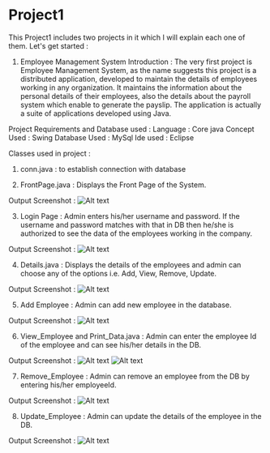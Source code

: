 # Project1

This Project1 includes two projects in it which I will explain each one of them. Let's get started :


1. Employee Management System
Introduction : The very first project is Employee Management System, as the name suggests this project  is a distributed application, developed to maintain the details of employees
working in any organization. It maintains the information about the personal details of their employees, also the details about the payroll system which enable to generate
the payslip. The application is actually a suite of applications developed using Java.


Project Requirements and Database used :
Language : Core java
Concept Used : Swing
Database Used : MySql
Ide used : Eclipse


Classes used in project :
1. conn.java : to establish connection with database

2. FrontPage.java : Displays the Front Page of the System.

Output Screenshot :
![Alt text](Project1/EmployeeManagementSystem/src/icons/front.jpg?raw=true "Title")

3. Login Page : Admin enters his/her username and password. If the username and password matches with that in DB then he/she is authorized to see the data of the employees working 
in the company.

Output Screenshot :
![Alt text](Project1/EmployeeManagementSystem/src/icons/login.jpg?raw=true "Title")

4. Details.java : Displays the details of the employees and admin can choose any of the options i.e. Add, View, Remove, Update.

Output Screenshot :
![Alt text](Project1/EmployeeManagementSystem/src/icons/display.jpg?raw=true "Title")

5. Add Employee : Admin can add new employee in the database.

Output Screenshot :
![Alt text](Project1/EmployeeManagementSystem/src/icons/add_employee.jpg?raw=true "Title")

6. View_Employee and Print_Data.java : Admin can enter the employee Id of the employee and can see his/her details in the DB.

Output Screenshot :
![Alt text](Project1/EmployeeManagementSystem/src/icons/view.jpg?raw=true "Title")
![Alt text](Project1/EmployeeManagementSystem/src/icons/print.jpg?raw=true "Title")

7. Remove_Employee : Admin can remove an employee from the DB by entering his/her employeeId.

Output Screenshot :
![Alt text](Project1/EmployeeManagementSystem/src/icons/remove.jpg?raw=true "Title")

8. Update_Employee : Admin can update the details of the employee in the DB.

Output Screenshot :
![Alt text](Project1/EmployeeManagementSystem/src/icons/add_employee.jpg?raw=true "Title")

